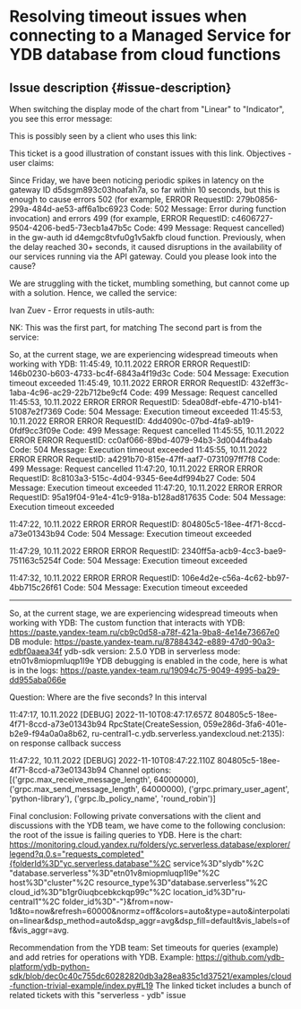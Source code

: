 # Resolving timeout issues when connecting to a Managed Service for YDB database from cloud functions



## Issue description {#issue-description}

When switching the display mode of the chart from "Linear" to "Indicator", you see this error message:


This is possibly seen by a client who uses this link:

This ticket is a good illustration of constant issues with this link.
Objectives - user claims:

Since Friday, we have been noticing periodic spikes in latency on the gateway ID d5dsgm893c03hoafah7a, so far within 10 seconds, but this is enough to cause errors 502 (for example, ERROR RequestID: 279b0856-299a-484d-ae53-aff6a1bc6923 Code: 502 Message: Error during function invocation) and errors  499 (for example, ERROR RequestID: c4606727-9504-4206-bed5-73ecb1a47b5c Code: 499 Message: Request cancelled) in the gw-auth id d4emgc8tvfu0g1v5akfb cloud function.
Previously, when the delay reached 30+ seconds, it caused disruptions in the availability of our services running via the API gateway.
Could you please look into the cause?

We are struggling with the ticket, mumbling something, but cannot come up with a solution. Hence, we called the service:

Ivan Zuev - Error requests in utils-auth:

NK: This was the first part, for matching
The second part is from the service:

So, at the current stage, we are experiencing widespread timeouts when working with YDB:
11:45:49, 10.11.2022
ERROR
ERROR RequestID: 146b0230-b603-4733-bc4f-6843a4f19d3c Code: 504 Message: Execution timeout exceeded
11:45:49, 10.11.2022
ERROR
ERROR RequestID: 432eff3c-1aba-4c96-ac29-22b712be9cf4 Code: 499 Message: Request cancelled
11:45:53, 10.11.2022
ERROR
ERROR RequestID: 5dea08df-ebfe-4710-b141-51087e2f7369 Code: 504 Message: Execution timeout exceeded
11:45:53, 10.11.2022
ERROR
ERROR RequestID: 4dd4090c-07bd-4fa9-ab19-0fdf9cc3f09e Code: 499 Message: Request cancelled
11:45:55, 10.11.2022
ERROR
ERROR RequestID: cc0af066-89bd-4079-94b3-3d0044fba4ab Code: 504 Message: Execution timeout exceeded
11:45:55, 10.11.2022
ERROR
ERROR RequestID: a4291b70-815e-47ff-aaf7-0731097ff7f8 Code: 499 Message: Request cancelled
11:47:20, 10.11.2022
ERROR
ERROR RequestID: 8c8103a3-515c-4d04-9345-6ee4df994b27 Code: 504 Message: Execution timeout exceeded
11:47:20, 10.11.2022
ERROR
ERROR RequestID: 95a19f04-91e4-41c9-918a-b128ad817635 Code: 504 Message: Execution timeout exceeded

11:47:22, 10.11.2022
ERROR
ERROR RequestID: 804805c5-18ee-4f71-8ccd-a73e01343b94 Code: 504 Message: Execution timeout exceeded

11:47:29, 10.11.2022
ERROR
ERROR RequestID: 2340ff5a-acb9-4cc3-bae9-751163c5254f Code: 504 Message: Execution timeout exceeded

11:47:32, 10.11.2022
ERROR
ERROR RequestID: 106e4d2e-c56a-4c62-bb97-4bb715c26f61 Code: 504 Message: Execution timeout exceeded

-----



So, at the current stage, we are experiencing widespread timeouts when working with YDB:
The custom function that interacts with YDB: https://paste.yandex-team.ru/cb9c0d58-a78f-421a-9ba8-4e14e73667e0
DB module: https://paste.yandex-team.ru/87884342-e889-47d0-90a3-edbf0aaea34f
ydb-sdk version: 2.5.0
YDB in serverless mode: etn01v8miopmluqp1l9e
YDB debugging is enabled in the code, here is what is in the logs: https://paste.yandex-team.ru/19094c75-9049-4995-ba29-dd955aba066e

Question: Where are the five seconds? In this interval


11:47:17, 10.11.2022
[DEBUG] 2022-11-10T08:47:17.657Z 804805c5-18ee-4f71-8ccd-a73e01343b94 RpcState(CreateSession, 059e286d-3fa6-401e-b2e9-f94a0a0a8b62, ru-central1-c.ydb.serverless.yandexcloud.net:2135): on response callback success

11:47:22, 10.11.2022
[DEBUG] 2022-11-10T08:47:22.110Z 804805c5-18ee-4f71-8ccd-a73e01343b94 Channel options: [('grpc.max_receive_message_length', 64000000), ('grpc.max_send_message_length', 64000000), ('grpc.primary_user_agent', 'python-library'), ('grpc.lb_policy_name', 'round_robin')]


Final conclusion:
Following private conversations with the client and discussions with the YDB team, we have come to the following conclusion: the root of the issue is failing queries to YDB. Here is the chart: https://monitoring.cloud.yandex.ru/folders/yc.serverless.database/explorer/legend?q.0.s="requests_completed"{folderId%3D"yc.serverless.database"%2C service%3D"slydb"%2C "database.serverless"%3D"etn01v8miopmluqp1l9e"%2C host%3D"cluster"%2C resource_type%3D"database.serverless"%2C cloud_id%3D"b1gr0iuqbcebkckqp99c"%2C location_id%3D"ru-central1"%2C folder_id%3D"-"}&from=now-1d&to=now&refresh=60000&normz=off&colors=auto&type=auto&interpolation=linear&dsp_method=auto&dsp_aggr=avg&dsp_fill=default&vis_labels=off&vis_aggr=avg.

Recommendation from the YDB team: Set timeouts for queries (example) and add retries for operations with YDB.
Example: https://github.com/ydb-platform/ydb-python-sdk/blob/dec0c40c755dc60282820db3a28ea835c1d37521/examples/cloud-function-trivial-example/index.py#L19
The linked ticket includes a bunch of related tickets with this "serverless - ydb" issue